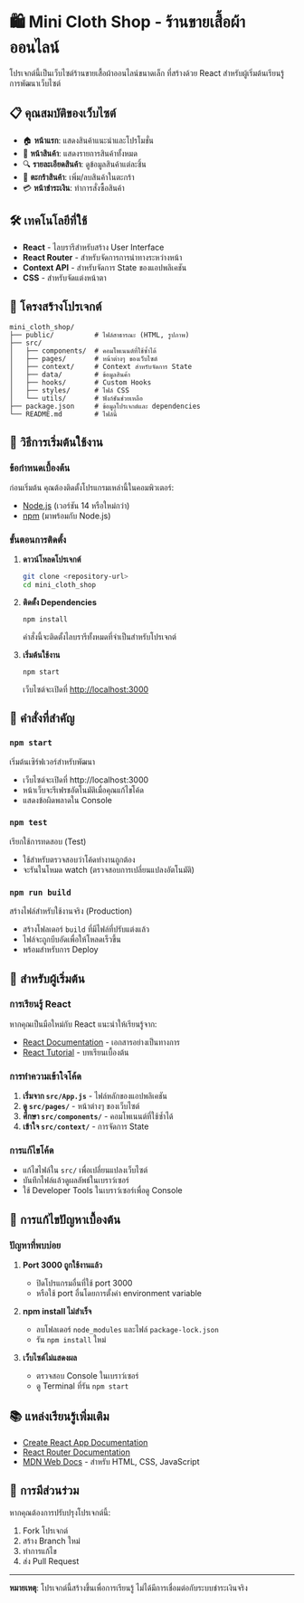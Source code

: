 # 🛍️ Mini Cloth Shop - ร้านขายเสื้อผ้าออนไลน์

โปรเจกต์นี้เป็นเว็บไซต์ร้านขายเสื้อผ้าออนไลน์ขนาดเล็ก ที่สร้างด้วย React สำหรับผู้เริ่มต้นเรียนรู้การพัฒนาเว็บไซต์

## 📋 คุณสมบัติของเว็บไซต์

- 🏠 **หน้าแรก**: แสดงสินค้าแนะนำและโปรโมชั่น
- 👕 **หน้าสินค้า**: แสดงรายการสินค้าทั้งหมด
- 🔍 **รายละเอียดสินค้า**: ดูข้อมูลสินค้าแต่ละชิ้น
- 🛒 **ตะกร้าสินค้า**: เพิ่ม/ลบสินค้าในตะกร้า
- 💳 **หน้าชำระเงิน**: ทำการสั่งซื้อสินค้า

## 🛠️ เทคโนโลยีที่ใช้

- **React** - ไลบรารีสำหรับสร้าง User Interface
- **React Router** - สำหรับจัดการการนำทางระหว่างหน้า
- **Context API** - สำหรับจัดการ State ของแอปพลิเคชัน
- **CSS** - สำหรับจัดแต่งหน้าตา

## 📁 โครงสร้างโปรเจกต์

```
mini_cloth_shop/
├── public/          # ไฟล์สาธารณะ (HTML, รูปภาพ)
├── src/
│   ├── components/  # คอมโพเนนต์ที่ใช้ซ้ำได้
│   ├── pages/       # หน้าต่างๆ ของเว็บไซต์
│   ├── context/     # Context สำหรับจัดการ State
│   ├── data/        # ข้อมูลสินค้า
│   ├── hooks/       # Custom Hooks
│   ├── styles/      # ไฟล์ CSS
│   └── utils/       # ฟังก์ชันช่วยเหลือ
├── package.json     # ข้อมูลโปรเจกต์และ dependencies
└── README.md        # ไฟล์นี้
```

## 🚀 วิธีการเริ่มต้นใช้งาน

### ข้อกำหนดเบื้องต้น
ก่อนเริ่มต้น คุณต้องติดตั้งโปรแกรมเหล่านี้ในคอมพิวเตอร์:
- [Node.js](https://nodejs.org/) (เวอร์ชัน 14 หรือใหม่กว่า)
- [npm](https://www.npmjs.com/) (มาพร้อมกับ Node.js)

### ขั้นตอนการติดตั้ง

1. **ดาวน์โหลดโปรเจกต์**
   ```bash
   git clone <repository-url>
   cd mini_cloth_shop
   ```

2. **ติดตั้ง Dependencies**
   ```bash
   npm install
   ```
   คำสั่งนี้จะติดตั้งไลบรารีทั้งหมดที่จำเป็นสำหรับโปรเจกต์

3. **เริ่มต้นใช้งาน**
   ```bash
   npm start
   ```
   เว็บไซต์จะเปิดที่ [http://localhost:3000](http://localhost:3000)

## 📝 คำสั่งที่สำคัญ

### `npm start`
เริ่มต้นเซิร์ฟเวอร์สำหรับพัฒนา
- เว็บไซต์จะเปิดที่ http://localhost:3000
- หน้าเว็บจะรีเฟรชอัตโนมัติเมื่อคุณแก้ไขโค้ด
- แสดงข้อผิดพลาดใน Console

### `npm test`
เรียกใช้การทดสอบ (Test)
- ใช้สำหรับตรวจสอบว่าโค้ดทำงานถูกต้อง
- จะรันในโหมด watch (ตรวจสอบการเปลี่ยนแปลงอัตโนมัติ)

### `npm run build`
สร้างไฟล์สำหรับใช้งานจริง (Production)
- สร้างโฟลเดอร์ `build` ที่มีไฟล์ที่ปรับแต่งแล้ว
- ไฟล์จะถูกบีบอัดเพื่อให้โหลดเร็วขึ้น
- พร้อมสำหรับการ Deploy

## 🎯 สำหรับผู้เริ่มต้น

### การเรียนรู้ React
หากคุณเป็นมือใหม่กับ React แนะนำให้เรียนรู้จาก:
- [React Documentation](https://reactjs.org/) - เอกสารอย่างเป็นทางการ
- [React Tutorial](https://reactjs.org/tutorial/tutorial.html) - บทเรียนเบื้องต้น

### การทำความเข้าใจโค้ด
1. **เริ่มจาก `src/App.js`** - ไฟล์หลักของแอปพลิเคชัน
2. **ดู `src/pages/`** - หน้าต่างๆ ของเว็บไซต์
3. **ศึกษา `src/components/`** - คอมโพเนนต์ที่ใช้ซ้ำได้
4. **เข้าใจ `src/context/`** - การจัดการ State

### การแก้ไขโค้ด
- แก้ไขไฟล์ใน `src/` เพื่อเปลี่ยนแปลงเว็บไซต์
- บันทึกไฟล์แล้วดูผลลัพธ์ในเบราว์เซอร์
- ใช้ Developer Tools ในเบราว์เซอร์เพื่อดู Console

## 🔧 การแก้ไขปัญหาเบื้องต้น

### ปัญหาที่พบบ่อย
1. **Port 3000 ถูกใช้งานแล้ว**
   - ปิดโปรแกรมอื่นที่ใช้ port 3000
   - หรือใช้ port อื่นโดยการตั้งค่า environment variable

2. **npm install ไม่สำเร็จ**
   - ลบโฟลเดอร์ `node_modules` และไฟล์ `package-lock.json`
   - รัน `npm install` ใหม่

3. **เว็บไซต์ไม่แสดงผล**
   - ตรวจสอบ Console ในเบราว์เซอร์
   - ดู Terminal ที่รัน `npm start`

## 📚 แหล่งเรียนรู้เพิ่มเติม

- [Create React App Documentation](https://facebook.github.io/create-react-app/docs/getting-started)
- [React Router Documentation](https://reactrouter.com/)
- [MDN Web Docs](https://developer.mozilla.org/) - สำหรับ HTML, CSS, JavaScript

## 🤝 การมีส่วนร่วม

หากคุณต้องการปรับปรุงโปรเจกต์นี้:
1. Fork โปรเจกต์
2. สร้าง Branch ใหม่
3. ทำการแก้ไข
4. ส่ง Pull Request

---

**หมายเหตุ**: โปรเจกต์นี้สร้างขึ้นเพื่อการเรียนรู้ ไม่ได้มีการเชื่อมต่อกับระบบชำระเงินจริง
